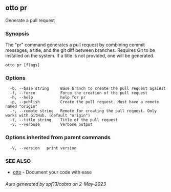 ## otto pr

Generate a pull request

### Synopsis

The "pr" command generates a pull request by combining commit messages, a title, and the git diff between branches.
Requires Git to be installed on the system. If a title is not provided, one will be generated.

```
otto pr [flags]
```

### Options

```
  -b, --base string     Base branch to create the pull request against
  -f, --force           Force the creation of the pull request
  -h, --help            help for pr
  -p, --publish         Create the pull request. Must have a remote named "origin"
  -r, --remote string   Remote for creating the pull request. Only works with GitHub. (default "origin")
  -t, --title string    Title of the pull request
  -v, --verbose         Verbose output
```

### Options inherited from parent commands

```
  -V, --version   print version
```

### SEE ALSO

* [otto](otto.md)	 - Document your code with ease

###### Auto generated by spf13/cobra on 2-May-2023
